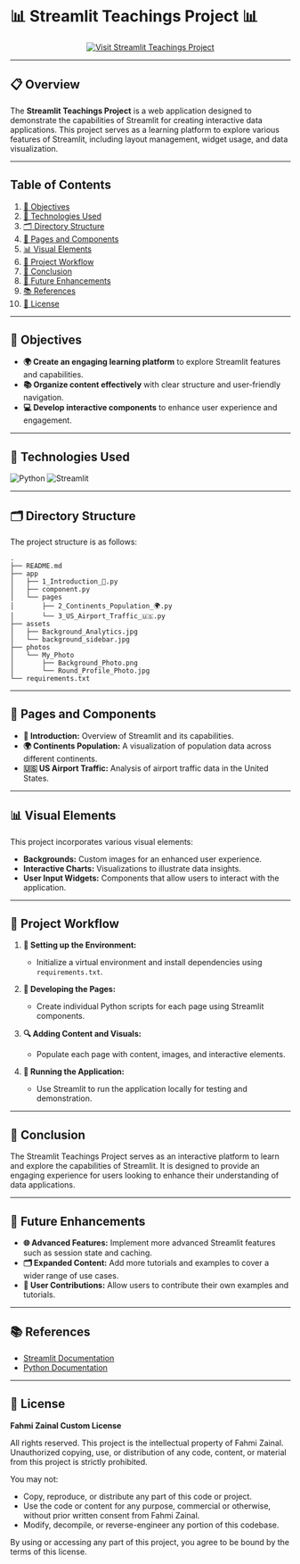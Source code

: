 # **📊 Streamlit Teachings Project 📊**

<!-- Badge to Visit Project -->
<div align="center"> 
    <a href="https://fahmizainal-portfolio.streamlit.app/">
        <img src="https://img.shields.io/badge/Visit%20Streamlit%20Teachings%20Project-brightgreen?style=for-the-badge&logo=streamlit" alt="Visit Streamlit Teachings Project"/>
    </a>
</div>

---

## **📋 Overview**
The **Streamlit Teachings Project** is a web application designed to demonstrate the capabilities of Streamlit for creating interactive data applications. This project serves as a learning platform to explore various features of Streamlit, including layout management, widget usage, and data visualization.

---

## **Table of Contents**

1. [🎯 Objectives](#-objectives)
2. [🔧 Technologies Used](#-technologies-used)
3. [🗂️ Directory Structure](#-directory-structure)
4. [📁 Pages and Components](#-pages-and-components)
5. [📊 Visual Elements](#-visual-elements)
6. [🔄 Project Workflow](#-project-workflow)
7. [🎉 Conclusion](#-conclusion)
8. [🔮 Future Enhancements](#-future-enhancements)
9. [📚 References](#-references)
10. [📜 License](#-license)

---

## **🎯 Objectives**

- **🌍 Create an engaging learning platform** to explore Streamlit features and capabilities.
- **📚 Organize content effectively** with clear structure and user-friendly navigation.
- **💻 Develop interactive components** to enhance user experience and engagement.

---

## **🔧 Technologies Used**

![Python](https://img.shields.io/badge/python-3670A0?style=for-the-badge&logo=python&logoColor=ffdd54)
![Streamlit](https://img.shields.io/badge/Streamlit-%23FF4B4B.svg?style=for-the-badge&logo=Streamlit&logoColor=white)

---

## **🗂️ Directory Structure**

The project structure is as follows:

```plaintext
.
├── README.md
├── app
│   ├── 1_Introduction_🎊.py
│   ├── component.py
│   └── pages
│       ├── 2_Continents_Population_🌍.py
│       └── 3_US_Airport_Traffic_🇺🇸.py
├── assets
│   ├── Background_Analytics.jpg
│   └── background_sidebar.jpg
├── photos
│   └── My_Photo
│       ├── Background_Photo.png
│       └── Round_Profile_Photo.jpg
└── requirements.txt
```

---

## **📁 Pages and Components**

- **🎊 Introduction:** Overview of Streamlit and its capabilities.
- **🌍 Continents Population:** A visualization of population data across different continents.
- **🇺🇸 US Airport Traffic:** Analysis of airport traffic data in the United States.

---

## **📊 Visual Elements**

This project incorporates various visual elements:
- **Backgrounds:** Custom images for an enhanced user experience.
- **Interactive Charts:** Visualizations to illustrate data insights.
- **User Input Widgets:** Components that allow users to interact with the application.

---

## **🔄 Project Workflow**

1. **📂 Setting up the Environment:**
   - Initialize a virtual environment and install dependencies using `requirements.txt`.

2. **🧩 Developing the Pages:**
   - Create individual Python scripts for each page using Streamlit components.

3. **🔍 Adding Content and Visuals:**
   - Populate each page with content, images, and interactive elements.

4. **🚀 Running the Application:**
   - Use Streamlit to run the application locally for testing and demonstration.

---

## **🎉 Conclusion**

The Streamlit Teachings Project serves as an interactive platform to learn and explore the capabilities of Streamlit. It is designed to provide an engaging experience for users looking to enhance their understanding of data applications.

---

## **🔮 Future Enhancements**

- **🌐 Advanced Features:** Implement more advanced Streamlit features such as session state and caching.
- **🗂️ Expanded Content:** Add more tutorials and examples to cover a wider range of use cases.
- **🔗 User Contributions:** Allow users to contribute their own examples and tutorials.

---

## **📚 References**

- [Streamlit Documentation](https://docs.streamlit.io/)
- [Python Documentation](https://docs.python.org/3/)

---

## **📜 License**

**Fahmi Zainal Custom License**

All rights reserved. This project is the intellectual property of Fahmi Zainal. Unauthorized copying, use, or distribution of any code, content, or material from this project is strictly prohibited.

You may not:
- Copy, reproduce, or distribute any part of this code or project.
- Use the code or content for any purpose, commercial or otherwise, without prior written consent from Fahmi Zainal.
- Modify, decompile, or reverse-engineer any portion of this codebase.

By using or accessing any part of this project, you agree to be bound by the terms of this license.

